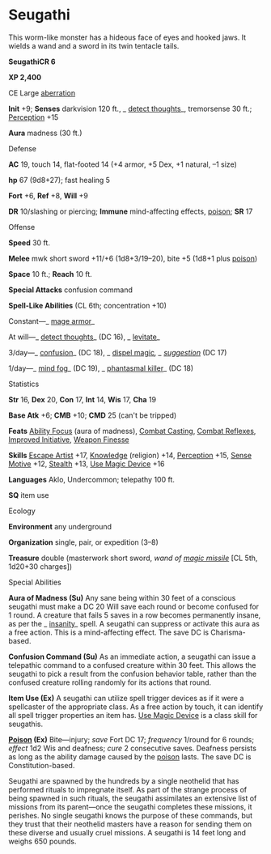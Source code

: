# Seugathi

This worm-like monster has a hideous face of eyes and hooked jaws. It wields a wand and a sword in its twin tentacle tails.

**SeugathiCR 6**

**XP 2,400**

CE Large [aberration](/pathfinderRPG/prd/monsters/creatureTypes.html#_aberration)

**Init** +9; **Senses** darkvision 120 ft., _ [detect thoughts](/pathfinderRPG/prd/additionalMonsters/../spells/detectThoughts.html#_detect-thoughts)_, tremorsense 30 ft.; [Perception](/pathfinderRPG/prd/additionalMonsters/../skills/perception.html#_perception) +15

**Aura** madness (30 ft.)

Defense

**AC** 19, touch 14, flat-footed 14 (+4 armor, +5 Dex, +1 natural, –1 size)

**hp** 67 (9d8+27); fast healing 5

**Fort** +6, **Ref** +8, **Will** +9

**DR** 10/slashing or piercing; **Immune** mind-affecting effects, [poison](/pathfinderRPG/prd/monsters/universalMonsterRules.html#_poison-(ex-or-su)); **SR** 17

Offense

**Speed** 30 ft.

**Melee** mwk short sword +11/+6 (1d8+3/19–20), bite +5 (1d8+1 plus [poison](/pathfinderRPG/prd/monsters/universalMonsterRules.html#_poison-(ex-or-su)))

**Space** 10 ft.; **Reach** 10 ft.

**Special Attacks** confusion command

**Spell-Like Abilities** (CL 6th; concentration +10)

Constant—_ [mage armor](/pathfinderRPG/prd/additionalMonsters/../spells/mageArmor.html#_mage-armor)_

At will—_ [detect thoughts](/pathfinderRPG/prd/additionalMonsters/../spells/detectThoughts.html#_detect-thoughts)_ (DC 16), _ [levitate](/pathfinderRPG/prd/additionalMonsters/../spells/levitate.html#_levitate)_

3/day—_ [confusion](/pathfinderRPG/prd/additionalMonsters/../spells/confusion.html#_confusion)_ (DC 18), _ [dispel magic](/pathfinderRPG/prd/additionalMonsters/../spells/dispelMagic.html#_dispel-magic)_, _ [suggestion](/pathfinderRPG/prd/additionalMonsters/../spells/suggestion.html#_suggestion)_ (DC 17)

1/day—_ [mind fog](/pathfinderRPG/prd/additionalMonsters/../spells/mindFog.html#_mind-fog)_ (DC 19), _ [phantasmal killer](/pathfinderRPG/prd/additionalMonsters/../spells/phantasmalKiller.html#_phantasmal-killer)_ (DC 18)

Statistics

**Str** 16, **Dex** 20, **Con** 17, **Int** 14, **Wis** 17, **Cha** 19

**Base Atk** +6; **CMB** +10; **CMD** 25 (can't be tripped)

**Feats** [Ability Focus](/pathfinderRPG/prd/additionalMonsters/../monsters/monsterFeats.html#_ability-focus) (aura of madness), [Combat Casting](/pathfinderRPG/prd/additionalMonsters/../feats.html#_combat-casting), [Combat Reflexes](/pathfinderRPG/prd/additionalMonsters/../feats.html#_combat-reflexes), [Improved Initiative](/pathfinderRPG/prd/additionalMonsters/../feats.html#_improved-initiative), [Weapon Finesse](/pathfinderRPG/prd/additionalMonsters/../feats.html#_weapon-finesse)

**Skills** [Escape Artist](/pathfinderRPG/prd/additionalMonsters/../skills/escapeArtist.html#_escape-artist) +17, [Knowledge](/pathfinderRPG/prd/additionalMonsters/../skills/knowledge.html#_knowledge) (religion) +14, [Perception](/pathfinderRPG/prd/additionalMonsters/../skills/perception.html#_perception) +15, [Sense Motive](/pathfinderRPG/prd/additionalMonsters/../skills/senseMotive.html#_sense-motive) +12, [Stealth](/pathfinderRPG/prd/additionalMonsters/../skills/stealth.html#_stealth) +13, [Use Magic Device](/pathfinderRPG/prd/additionalMonsters/../skills/useMagicDevice.html#_use-magic-device) +16

**Languages** Aklo, Undercommon; telepathy 100 ft.

**SQ** item use

Ecology

**Environment** any underground

**Organization** single, pair, or expedition (3–8)

**Treasure** double (masterwork short sword, _wand of [magic missile](/pathfinderRPG/prd/additionalMonsters/../spells/magicMissile.html#_magic-missile)_ [CL 5th, 1d20+30 charges])

Special Abilities

**Aura of Madness (Su)** Any sane being within 30 feet of a conscious seugathi must make a DC 20 Will save each round or become confused for 1 round. A creature that fails 5 saves in a row becomes permanently insane, as per the _ [insanity](/pathfinderRPG/prd/additionalMonsters/../spells/insanity.html#_insanity)_ spell. A seugathi can suppress or activate this aura as a free action. This is a mind-affecting effect. The save DC is Charisma-based.

**Confusion Command (Su)** As an immediate action, a seugathi can issue a telepathic command to a confused creature within 30 feet. This allows the seugathi to pick a result from the confusion behavior table, rather than the confused creature rolling randomly for its actions that round.

**Item Use (Ex)** A seugathi can utilize spell trigger devices as if it were a spellcaster of the appropriate class. As a free action by touch, it can identify all spell trigger properties an item has. [Use Magic Device](/pathfinderRPG/prd/additionalMonsters/../skills/useMagicDevice.html#_use-magic-device) is a class skill for seugathis.

**[Poison](/pathfinderRPG/prd/monsters/universalMonsterRules.html#_poison-(ex-or-su)) (Ex)** Bite—injury; _save_ Fort DC 17; _frequency_ 1/round for 6 rounds; _effect_ 1d2 Wis and deafness; _cure_ 2 consecutive saves. Deafness persists as long as the ability damage caused by the [poison](/pathfinderRPG/prd/monsters/universalMonsterRules.html#_poison-(ex-or-su)) lasts. The save DC is Constitution-based.

Seugathi are spawned by the hundreds by a single neothelid that has performed rituals to impregnate itself. As part of the strange process of being spawned in such rituals, the seugathi assimilates an extensive list of missions from its parent—once the seugathi completes these missions, it perishes. No single seugathi knows the purpose of these commands, but they trust that their neothelid masters have a reason for sending them on these diverse and usually cruel missions. A seugathi is 14 feet long and weighs 650 pounds.

